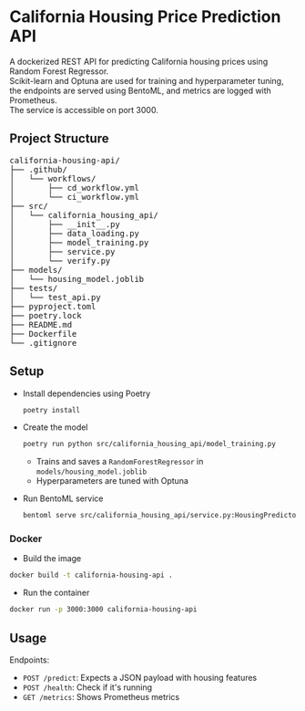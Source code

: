 # California Housing Price Prediction API

A dockerized REST API for predicting California housing prices using Random Forest Regressor.<br>
Scikit-learn and Optuna are used for training and hyperparameter tuning, the endpoints are served using BentoML, and metrics are logged with Prometheus. <br>
The service is accessible on port 3000.

## Project Structure

<pre>
california-housing-api/
├── .github/
│   └── workflows/
│       ├── cd_workflow.yml
│       └── ci_workflow.yml
├── src/
│   └── california_housing_api/
│       ├── __init__.py
│       ├── data_loading.py
│       ├── model_training.py
│       ├── service.py
│       └── verify.py
├── models/
│   └── housing_model.joblib
├── tests/
│   └── test_api.py
├── pyproject.toml
├── poetry.lock
├── README.md
├── Dockerfile
└── .gitignore
</pre>

## Setup

- Install dependencies using Poetry
  ```bash
  poetry install
  ```
- Create the model

  ```bash
  poetry run python src/california_housing_api/model_training.py
  ```

  - Trains and saves a `RandomForestRegressor` in `models/housing_model.joblib`
  - Hyperparameters are tuned with Optuna

- Run BentoML service

  ```bash
  bentoml serve src/california_housing_api/service.py:HousingPredictor
  ```

### Docker

- Build the image

```bash
docker build -t california-housing-api .
```

- Run the container

```bash
docker run -p 3000:3000 california-housing-api
```

## Usage

Endpoints:

- `POST /predict`: Expects a JSON payload with housing features
- `POST /health`: Check if it's running
- `GET /metrics`: Shows Prometheus metrics
